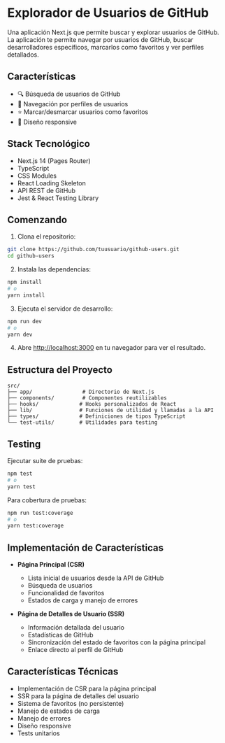 # Explorador de Usuarios de GitHub

Una aplicación Next.js que permite buscar y explorar usuarios de GitHub. La aplicación te permite navegar por usuarios de GitHub, buscar desarrolladores específicos, marcarlos como favoritos y ver perfiles detallados.

## Características

- 🔍 Búsqueda de usuarios de GitHub
- 👥 Navegación por perfiles de usuarios
- ⭐ Marcar/desmarcar usuarios como favoritos
- 📱 Diseño responsive

## Stack Tecnológico

- Next.js 14 (Pages Router)
- TypeScript
- CSS Modules
- React Loading Skeleton
- API REST de GitHub
- Jest & React Testing Library

## Comenzando

1. Clona el repositorio:
```bash
git clone https://github.com/tuusuario/github-users.git
cd github-users
```

2. Instala las dependencias:
```bash
npm install
# o
yarn install
```

3. Ejecuta el servidor de desarrollo:
```bash
npm run dev
# o
yarn dev
```

4. Abre [http://localhost:3000](http://localhost:3000) en tu navegador para ver el resultado.

## Estructura del Proyecto

```
src/
├── app/                # Directorio de Next.js
├── components/         # Componentes reutilizables
├── hooks/             # Hooks personalizados de React
├── lib/               # Funciones de utilidad y llamadas a la API
├── types/             # Definiciones de tipos TypeScript
└── test-utils/        # Utilidades para testing
```

## Testing

Ejecutar suite de pruebas:

```bash
npm test
# o
yarn test
```

Para cobertura de pruebas:

```bash
npm run test:coverage
# o
yarn test:coverage
```

## Implementación de Características

- **Página Principal (CSR)**
  - Lista inicial de usuarios desde la API de GitHub
  - Búsqueda de usuarios
  - Funcionalidad de favoritos
  - Estados de carga y manejo de errores

- **Página de Detalles de Usuario (SSR)**
  - Información detallada del usuario
  - Estadísticas de GitHub
  - Sincronización del estado de favoritos con la página principal
  - Enlace directo al perfil de GitHub

## Características Técnicas

- Implementación de CSR para la página principal
- SSR para la página de detalles del usuario
- Sistema de favoritos (no persistente)
- Manejo de estados de carga
- Manejo de errores
- Diseño responsive
- Tests unitarios
